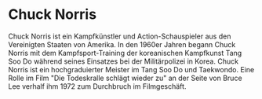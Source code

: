 # Chuck Norris

Chuck Norris ist ein Kampfkünstler und Action-Schauspieler aus den Vereinigten Staaten von Amerika. In den 1960er Jahren begann Chuck Norris mit dem Kampfsport-Training der koreanischen Kampfkunst Tang Soo Do während seines Einsatzes bei der Militärpolizei in Korea. Chuck Norris ist ein hochgraduierter Meister im Tang Soo Do und Taekwondo. Eine Rolle im Film "Die Todeskralle schlägt wieder zu" an der Seite von Bruce Lee verhalf ihm 1972 zum Durchbruch im Filmgeschäft.